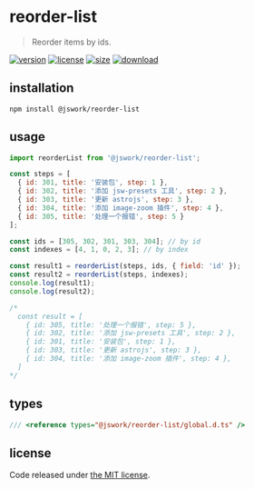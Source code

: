 # reorder-list
> Reorder items by ids.

[![version][version-image]][version-url]
[![license][license-image]][license-url]
[![size][size-image]][size-url]
[![download][download-image]][download-url]

## installation
```shell
npm install @jswork/reorder-list
```

## usage
```js
import reorderList from '@jswork/reorder-list';

const steps = [
  { id: 301, title: '安装包', step: 1 },
  { id: 302, title: '添加 jsw-presets 工具', step: 2 },
  { id: 303, title: '更新 astrojs', step: 3 },
  { id: 304, title: '添加 image-zoom 插件', step: 4 },
  { id: 305, title: '处理一个报错', step: 5 }
];

const ids = [305, 302, 301, 303, 304]; // by id
const indexes = [4, 1, 0, 2, 3]; // by index

const result1 = reorderList(steps, ids, { field: 'id' });
const result2 = reorderList(steps, indexes);
console.log(result1);
console.log(result2);

/*
  const result = [
    { id: 305, title: '处理一个报错', step: 5 },
    { id: 302, title: '添加 jsw-presets 工具', step: 2 },
    { id: 301, title: '安装包', step: 1 },
    { id: 303, title: '更新 astrojs', step: 3 },
    { id: 304, title: '添加 image-zoom 插件', step: 4 },
  ]
*/
```

## types
```ts
/// <reference types="@jswork/reorder-list/global.d.ts" />
```

## license
Code released under [the MIT license](https://github.com/afeiship/reorder-list/blob/master/LICENSE.txt).

[version-image]: https://img.shields.io/npm/v/@jswork/reorder-list
[version-url]: https://npmjs.org/package/@jswork/reorder-list

[license-image]: https://img.shields.io/npm/l/@jswork/reorder-list
[license-url]: https://github.com/afeiship/reorder-list/blob/master/LICENSE.txt

[size-image]: https://img.shields.io/bundlephobia/minzip/@jswork/reorder-list
[size-url]: https://github.com/afeiship/reorder-list/blob/master/dist/index.min.js

[download-image]: https://img.shields.io/npm/dm/@jswork/reorder-list
[download-url]: https://www.npmjs.com/package/@jswork/reorder-list
